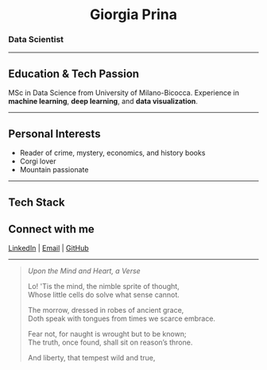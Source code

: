 <!DOCTYPE html>
<html lang="it">
<head>
  <meta charset="UTF-8">
  <meta name="viewport" content="width=device-width, initial-scale=1.0">
  <title>Giorgia Prina - Data Scientist</title>  <!-- Questo è il titolo della pagina, visibile solo nella barra del browser -->
  <style>
    h1 {
      text-align: center;
    }
  </style>
</head>
<body>
  <!-- Il contenuto visibile della pagina -->
  <h1>Giorgia Prina</h1>
  <h3>Data Scientist</h3>

  <hr>

  <h2>Education & Tech Passion</h2>
  <p>MSc in Data Science from University of Milano-Bicocca. Experience in <strong>machine learning</strong>, <strong>deep learning</strong>, and <strong>data visualization</strong>.</p>

  <hr>

  <h2>Personal Interests</h2>
  <ul>
    <li>Reader of crime, mystery, economics, and history books</li>
    <li>Corgi lover</li>
    <li>Mountain passionate</li>
  </ul>

  <hr>

  <h2>Tech Stack</h2>
  <!-- Tech stack table as you have it -->

  <h2>Connect with me</h2>
  <p><a href="https://www.linkedin.com/in/giorgia-prina-data-tective/">LinkedIn</a> | <a href="mailto:giorgiaprina2@gmail.com">Email</a> | <a href="https://github.com/gpkal">GitHub</a></p>

  <hr>

  <blockquote>
    <p><em>Upon the Mind and Heart, a Verse</em></p>
    <p>Lo! 'Tis the mind, the nimble sprite of thought, <br> Whose little cells do solve what sense cannot.</p>
    <p>The morrow, dressed in robes of ancient grace, <br> Doth speak with tongues from times we scarce embrace.</p>
    <p>Fear not, for naught is wrought but to be known; <br> The truth, once found, shall sit on reason’s throne.</p>
    <p>And liberty, that tempest wild and true, <br>
